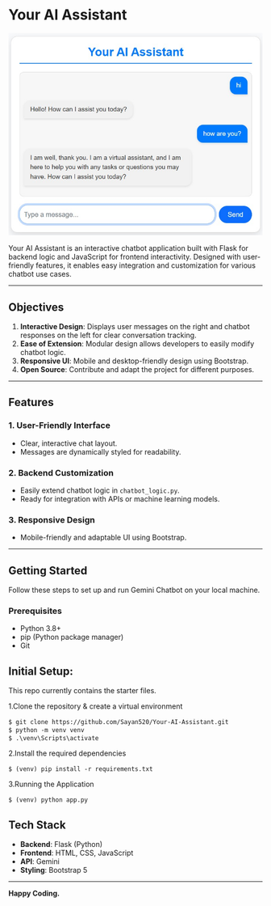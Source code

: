 # Your AI Assistant

![Chatbot Screenshot](screenshot.jpg)

Your AI Assistant is an interactive chatbot application built with Flask for backend logic and JavaScript for frontend interactivity. Designed with user-friendly features, it enables easy integration and customization for various chatbot use cases.

---

## Objectives

1. **Interactive Design**: Displays user messages on the right and chatbot responses on the left for clear conversation tracking.
2. **Ease of Extension**: Modular design allows developers to easily modify chatbot logic.
3. **Responsive UI**: Mobile and desktop-friendly design using Bootstrap.
4. **Open Source**: Contribute and adapt the project for different purposes.

---

## Features

### 1. User-Friendly Interface
- Clear, interactive chat layout.
- Messages are dynamically styled for readability.

### 2. Backend Customization
- Easily extend chatbot logic in `chatbot_logic.py`.
- Ready for integration with APIs or machine learning models.

### 3. Responsive Design
- Mobile-friendly and adaptable UI using Bootstrap.

---

## Getting Started

Follow these steps to set up and run Gemini Chatbot on your local machine.

### Prerequisites

- Python 3.8+
- pip (Python package manager)
- Git

## Initial Setup:

This repo currently contains the starter files.

1.Clone the repository & create a virtual environment
```
$ git clone https://github.com/Sayan520/Your-AI-Assistant.git
$ python -m venv venv
$ .\venv\Scripts\activate
```
2.Install the required dependencies
```
$ (venv) pip install -r requirements.txt
```
3.Running the Application
```
$ (venv) python app.py
```

## Tech Stack

- **Backend**: Flask (Python)
- **Frontend**: HTML, CSS, JavaScript
- **API**: Gemini
- **Styling**: Bootstrap 5
---

**Happy Coding.**



